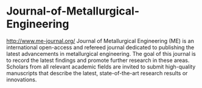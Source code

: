 Journal-of-Metallurgical-Engineering
====================================

http://www.me-journal.org/
Journal of Metallurgical Engineering (ME) is an international open-access and refereed journal dedicated to publishing the latest advancements in metallurgical engineering. The goal of this journal is to record the latest findings and promote further research in these areas. Scholars from all relevant academic fields are invited to submit high-quality manuscripts that describe the latest, state-of-the-art research results or innovations.
